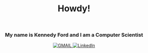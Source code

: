 <h1 align="center">Howdy!</h1>
<br>

<h3 align="center">My name is Kennedy Ford and I am a Computer Scientist</h3>

<p align="center">
  <a href="https://mail.google.com/mail/u/0/?view=cm&fs=1&to=knf010@latech.edu&tf=1">
      <img alt="GMAIL" src="https://img.shields.io/badge/Email-Contact-darkred?style=for-the-badge&logo=gmail&labelColor=grey&logoColor=white" />
    </a>
 <a href="https://www.linkedin.com/in/kennedy-ford-0567ba205">
      <img alt="LinkedIn" src="https://img.shields.io/badge/LinkedIn-Connect-Blue?style=for-the-badge&logo=LinkedIn" />
    </a>

</p>
